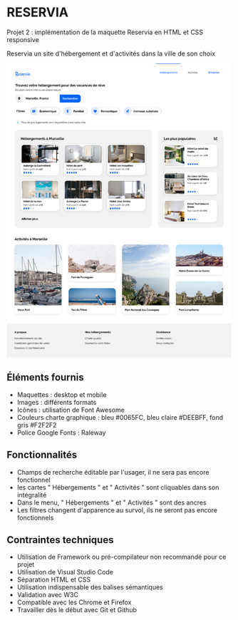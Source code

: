 # RESERVIA
Projet 2 : implémentation de la maquette Reservia en HTML et CSS responsive

Reservia un site d'hébergement et d'activités dans la ville de son choix

![maquette web reservia](./images/maquette/desktop_reservia.png)


## Éléments fournis

- Maquettes : desktop et mobile
- Images : différents formats
- Icônes : utilisation de Font Awesome
- Couleurs charte graphique : bleu #0065FC, bleu claire #DEEBFF, fond gris #F2F2F2
- Police Google Fonts  : Raleway

## Fonctionnalités

- Champs de recherche éditable par l'usager, il ne sera pas encore fonctionnel
- les cartes " Hébergements " et " Activités " sont cliquables dans son intégralité 
- Dans le menu, " Hébergements " et " Activités " sont des ancres
- Les filtres changent d'apparence au survol, ils ne seront pas encore fonctionnels

## Contraintes techniques

- Utilisation de Framework ou pré-compilateur non recommandé pour ce projet
- Utilisation de Visual Studio Code
- Séparation HTML et CSS
- Utilisation indispensable des balises sémantiques
- Validation avec W3C
- Compatible avec les Chrome et Firefox
- Travailler dès le début avec Git et Github






